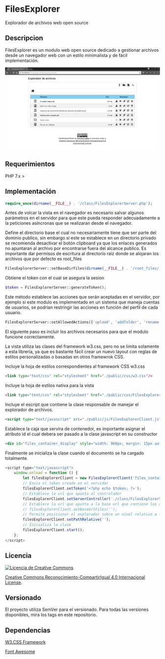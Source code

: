 # FilesExplorer
Explorador de archivos web open source
## Descripcion

FilesExplorer es un modulo web open source dedicado a gestionar archivos desde un navegador web con un estilo minimalista y de fácil implementación.

![Image description](https://github.com/RichardCollao/FilesExplorer/blob/master/docs/Captura%20de%20pantalla.png)

## Requerimientos
PHP 7.x >



## Implementación

```php
require_once(dirname(__FILE__) . '/class/FilesExplorerServer.php');
```
Antes de volcar la vista en el navegador es necesario salvar algunos parámetros en el servidor para que este pueda responder adecuadamente a la peticiones asíncronas que se realizaran desde el navegador.


Define el directorio base el cual no necesariamente tiene que ser parte del dominio publico, sin embargo si este se establece en un directorio privado se recomienda desactivar el botón clipboard ya que los enlaces generados no apuntaran al archivo por encontrarse fuera del alcance publico.
Es importante dar permisos de escritura al directorio raíz donde se alojaran los archivos que por defecto es  root_files 

```php
FilesExplorerServer::setBaseDirFiles(dirname(__FILE__) . '/root_files/');
```
Obtiene el token con el cual se asegura la sesion
```php
$token = FilesExplorerServer::generateToken();
```


Este método establece las acciones que serán aceptadas en el servidor, por ejemplo si este modulo es implementado en un sistema que maneja cuentas de usuarios, se podrían restringir las acciones en función del perfil de cada usuario.

```php
FilesExplorerServer::setAllowedActions(['upload', 'addfolder', 'rename', 'move', 'delete']);
```

El siguiente paso es incluir los archivos necesarios para que el modulo funcione correctamente.

La vista utiliza las clases del framework w3.css, pero no se limita solamente a esta librería, ya que es bastante fácil crear un nuevo layout con reglas de estilos personalizadas o basadas en otros framewrok CSS.

Incluye la hoja de estilos correspondientes al framework CSS w3.css
```html
<link type="text/css" rel="stylesheet" href="./public/css/w3.css"/>
```

Incluye la hoja de estilos nativa para la vista 
```html
<link type="text/css" rel="stylesheet" href="./public/css/FilesExplorer.css"/>
```

Incluye el escript que contiene la clase responsable de manejar el explorador de archivos.
```html
<script type="text/javascript" src="./public/js/FilesExplorerClient.js"></script>
```

Establece la caja que servira de contenedor, es importante asignar el atributo id el cual debera ser pasado a la clase javascript en su constructor
```html
<div id="files_container_display" style="width: 960px; margin: 15px auto; border:1px solid silver"></div>
```
Finalmente se inicializa la clase cuando el documento se ha cargado totalmente.
```javascript
<script type="text/javascript">
    window.onload = function () {
        let filesExplorerClient = new FilesExplorerClient('files_container_display');
        // Envia el token creado en el servidor 
        filesExplorerClient.setToken('<?php echo $token; ?>');
        // Establece la url que apunta al controlador
        filesExplorerClient.setServerController('./class/FilesExplorerServer.php');
        // Establece la url que apunta a la base url que contiene los archivos
        // filesExplorerClient.setBaseUrlFiles('');
        // Permite posicionar el explorador sobre un nivel relativo a la ruta establecida como base
        filesExplorerClient.setPathRelative('');
        // Inicializa la clase
        filesExplorerClient.start();
    };
</script>
```

## Licencia

 <a rel="license" href="http://creativecommons.org/licenses/by-sa/4.0/">
                <img alt="Licencia de Creative Commons" style="border-width:0" src="https://i.creativecommons.org/l/by-sa/4.0/88x31.png" />
</a>

<a rel="license" href="http://creativecommons.org/licenses/by-sa/4.0/">Creative Commons Reconocimiento-CompartirIgual 4.0 Internacional License</a>.

## Versionado
El proyecto utiliza SemVer para el versionado. Para todas las versiones disponibles, mira los tags en este repositorio.

## Dependencias
[W3.CSS Framework](https://www.w3schools.com/w3css/ "W3.CSS Framework")

[Font Awesome](https://fontawesome.com/icons?d=gallery&m=free "Font Awesome Search Icons:  Search icons...  Search! Search! Start Icons Docs Support Plans Blog")
